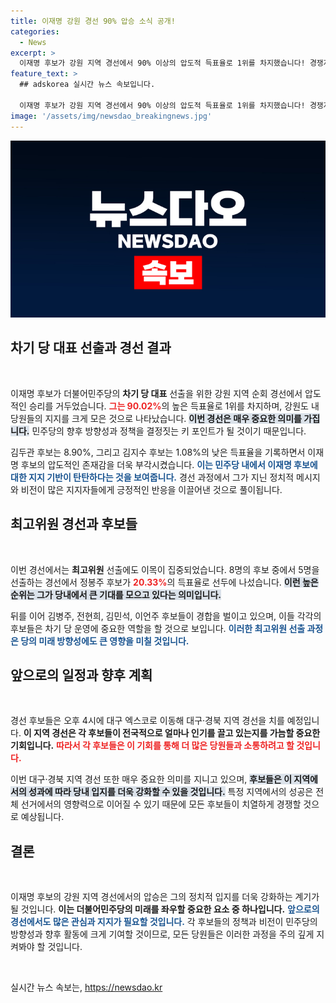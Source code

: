 ```yaml
---
title: 이재명 강원 경선 90% 압승 소식 공개!
categories:
  - News
excerpt: >
  이재명 후보가 강원 지역 경선에서 90% 이상의 압도적 득표율로 1위를 차지했습니다! 경쟁자들을 크게 따돌린 그의 승리가 더불어민주당의 향후 방향에 미칠 영향이 심상치 않습니다.
feature_text: >
  ## adskorea 실시간 뉴스 속보입니다.

  이재명 후보가 강원 지역 경선에서 90% 이상의 압도적 득표율로 1위를 차지했습니다! 경쟁자들을 크게 따돌린 그의 승리가 더불어민주당의 향후 방향에 미칠 영향이 심상치 않습니다.
image: '/assets/img/newsdao_breakingnews.jpg'
---
```


<p><img src="/assets/img/newsdao_breakingnews.jpg" alt="adskorea 속보" /></p>

<h2 data-ke-size="size26">차기 당 대표 선출과 경선 결과</h2>

<p data-ke-size="size16">&nbsp;</p>

<p>이재명 후보가 더불어민주당의 <b>차기 당 대표</b> 선출을 위한 강원 지역 순회 경선에서 압도적인 승리를 거두었습니다. <b><span style="color: #ee2323;">그는 90.02%</span></b>의 높은 득표율로 1위를 차지하며, 강원도 내 당원들의 지지를 크게 모은 것으로 나타났습니다. <b><span style="background-color: #21538527;">이번 경선은 매우 중요한 의미를 가집니다.</span></b> 민주당의 향후 방향성과 정책을 결정짓는 키 포인트가 될 것이기 때문입니다. </p>

<p>김두관 후보는 8.90%, 그리고 김지수 후보는 1.08%의 낮은 득표율을 기록하면서 이재명 후보의 압도적인 존재감을 더욱 부각시켰습니다. <b><span style="color: #1a5490;">이는 민주당 내에서 이재명 후보에 대한 지지 기반이 탄탄하다는 것을 보여줍니다.</span></b> 경선 과정에서 그가 지닌 정치적 메시지와 비전이 많은 지지자들에게 긍정적인 반응을 이끌어낸 것으로 풀이됩니다.</p>

<h2 data-ke-size="size26">최고위원 경선과 후보들</h2>

<p data-ke-size="size16">&nbsp;</p>

<p>이번 경선에서는 <b>최고위원</b> 선출에도 이목이 집중되었습니다. 8명의 후보 중에서 5명을 선출하는 경선에서 정봉주 후보가 <b><span style="color: #ee2323;">20.33%</span></b>의 득표율로 선두에 나섰습니다. <b><span style="background-color: #21538527;">이런 높은 순위는 그가 당내에서 큰 기대를 모으고 있다는 의미입니다.</span></b> </p>

<p>뒤를 이어 김병주, 전현희, 김민석, 이언주 후보들이 경합을 벌이고 있으며, 이들 각각의 후보들은 차기 당 운영에 중요한 역할을 할 것으로 보입니다. <b><span style="color: #1a5490;">이러한 최고위원 선출 과정은 당의 미래 방향성에도 큰 영향을 미칠 것입니다.</span></b> </p>

<h2 data-ke-size="size26">앞으로의 일정과 향후 계획</h2>

<p data-ke-size="size16">&nbsp;</p>

<p>경선 후보들은 오후 4시에 대구 엑스코로 이동해 대구·경북 지역 경선을 치를 예정입니다. <b>이 지역 경선은 각 후보들이 전국적으로 얼마나 인기를 끌고 있는지를 가늠할 중요한 기회입니다.</b> <b><span style="color: #ee2323;">따라서 각 후보들은 이 기회를 통해 더 많은 당원들과 소통하려고 할 것입니다.</span></b></p>

<p>이번 대구·경북 지역 경선 또한 매우 중요한 의미를 지니고 있으며, <b><span style="background-color: #21538527;">후보들은 이 지역에서의 성과에 따라 당내 입지를 더욱 강화할 수 있을 것입니다.</span></b> 특정 지역에서의 성공은 전체 선거에서의 영향력으로 이어질 수 있기 때문에 모든 후보들이 치열하게 경쟁할 것으로 예상됩니다.</p>

<h2 data-ke-size="size26">결론</h2>

<p data-ke-size="size16">&nbsp;</p>

<p>이재명 후보의 강원 지역 경선에서의 압승은 그의 정치적 입지를 더욱 강화하는 계기가 될 것입니다. <b>이는 더불어민주당의 미래를 좌우할 중요한 요소 중 하나입니다.</b> <b><span style="color: #1a5490;">앞으로의 경선에서도 많은 관심과 지지가 필요할 것입니다.</span></b> 각 후보들의 정책과 비전이 민주당의 방향성과 향후 활동에 크게 기여할 것이므로, 모든 당원들은 이러한 과정을 주의 깊게 지켜봐야 할 것입니다. </p>

<p data-ke-size="size16">&nbsp;</p>
실시간 뉴스 속보는, <a href="https://newsdao.kr" rel="dofollow">https://newsdao.kr</a>


